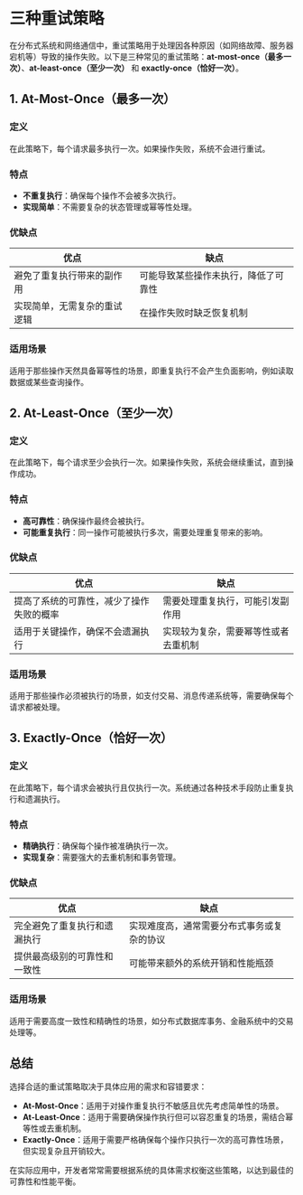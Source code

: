 # 三种重试策略

在分布式系统和网络通信中，重试策略用于处理因各种原因（如网络故障、服务器宕机等）导致的操作失败。以下是三种常见的重试策略：**at-most-once（最多一次）**、**at-least-once（至少一次）** 和 **exactly-once（恰好一次）**。

## 1. At-Most-Once（最多一次）

### 定义

在此策略下，每个请求最多执行一次。如果操作失败，系统不会进行重试。

### 特点

- **不重复执行**：确保每个操作不会被多次执行。
- **实现简单**：不需要复杂的状态管理或幂等性处理。

### 优缺点

| 优点                         | 缺点                                 |
| ---------------------------- | ------------------------------------ |
| 避免了重复执行带来的副作用   | 可能导致某些操作未执行，降低了可靠性 |
| 实现简单，无需复杂的重试逻辑 | 在操作失败时缺乏恢复机制             |

### 适用场景

适用于那些操作天然具备幂等性的场景，即重复执行不会产生负面影响，例如读取数据或某些查询操作。

## 2. At-Least-Once（至少一次）

### 定义

在此策略下，每个请求至少会执行一次。如果操作失败，系统会继续重试，直到操作成功。

### 特点

- **高可靠性**：确保操作最终会被执行。
- **可能重复执行**：同一操作可能被执行多次，需要处理重复带来的影响。

### 优缺点

| 优点                                     | 缺点                                 |
| ---------------------------------------- | ------------------------------------ |
| 提高了系统的可靠性，减少了操作失败的概率 | 需要处理重复执行，可能引发副作用     |
| 适用于关键操作，确保不会遗漏执行         | 实现较为复杂，需要幂等性或者去重机制 |

### 适用场景

适用于那些操作必须被执行的场景，如支付交易、消息传递系统等，需要确保每个请求都被处理。

## 3. Exactly-Once（恰好一次）

### 定义

在此策略下，每个请求会被执行且仅执行一次。系统通过各种技术手段防止重复执行和遗漏执行。

### 特点

- **精确执行**：确保每个操作被准确执行一次。
- **实现复杂**：需要强大的去重机制和事务管理。

### 优缺点

| 优点                         | 缺点                                       |
| ---------------------------- | ------------------------------------------ |
| 完全避免了重复执行和遗漏执行 | 实现难度高，通常需要分布式事务或复杂的协议 |
| 提供最高级别的可靠性和一致性 | 可能带来额外的系统开销和性能瓶颈           |

### 适用场景

适用于需要高度一致性和精确性的场景，如分布式数据库事务、金融系统中的交易处理等。

## 总结

选择合适的重试策略取决于具体应用的需求和容错要求：

- **At-Most-Once**：适用于对操作重复执行不敏感且优先考虑简单性的场景。
- **At-Least-Once**：适用于需要确保操作执行但可以容忍重复的场景，需结合幂等性或去重机制。
- **Exactly-Once**：适用于需要严格确保每个操作只执行一次的高可靠性场景，但实现复杂且开销较大。

在实际应用中，开发者常常需要根据系统的具体需求权衡这些策略，以达到最佳的可靠性和性能平衡。
